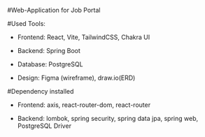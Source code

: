 #Web-Application for Job Portal

#Used Tools:

* Frontend: React, Vite, TailwindCSS, Chakra UI

* Backend: Spring Boot 

* Database: PostgreSQL

* Design: Figma (wireframe), draw.io(ERD)

#Dependency installed

* Frontend: axis, react-router-dom, react-router

* Backend: lombok, spring security, spring data jpa, spring web, PostgreSQL Driver
